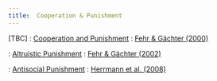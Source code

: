 ```yaml
---
title:  Cooperation & Punishment
---
```



[TBC]
: [Cooperation and Punishment](#)
  : [Fehr & Gächter (2000)](#)

: [Altruistic Punishment](#)
  : [Fehr & Gächter (2002)](#)

: [Antisocial Punishment](#)
  : [Herrmann et al. (2008)](#)


